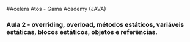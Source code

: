 #Acelera Atos - Gama Academy (JAVA)


### Aula 2 - overriding, overload, métodos estáticos, variáveis estáticas, blocos estáticos, objetos e referências.
